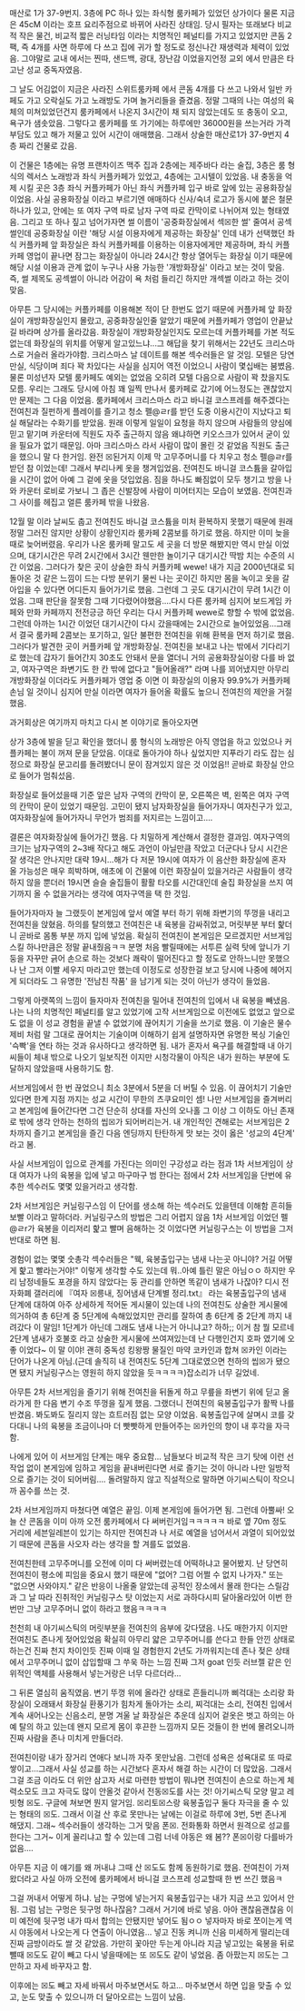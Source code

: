 #

매산로 1가 37-9번지. 3층에 PC 하나 있는 좌식형 룸카페가 있었던 상가이다 물론 지금은 45cM 이라는 호프 요리주점으로 바뀌어 사라진 상태임. 당시 필자는 또래보다 비교적 작은 물건, 비교적 짧은 러닝타임 이라는 치명적인 페널티를 가지고 있었지만 콘돔 2팩, 즉 4개를 사면 하루에 다 쓰고 집에 귀가 할 정도로 정신나간 재생력과 체력이 있었음. 그야말로 교내 에서는 찐따, 샌드백, 광대, 장난감 이었을지언정 교외 에서 만큼은 타고난 성교 중독자였음.

그 날도 어김없이 지금은 사라진 스위트룸카페 에서 콘돔 4개를 다 쓰고 나와서 일반 카페도 가고 오락실도 가고 노래방도 가며 놀거리들을 즐겼음. 정말 그때의 나는 여성의 육체의 미쳐있었던건지 룸카페에서 나온지 3시간이 채 되지 않았는데도 또 충동이 오고, 욕구가 샘솟았음. 그렇다고 룸카페를 또 가기에는 하루에만 36000원을 쓰는거라 가격부담도 있고 해가 저물고 있어 시간이 애매했음. 그래서 상술한 매산로1가 37-9번지 4층 짜리 건물로 갔음.

이 건물은 1층에는 유명 프랜차이즈 맥주 집과 2층에는 제주바다 라는 술집, 3층은 룸 형식의 렉서스 노래방과 좌식 커플카페가 있었고, 4층에는 고시텔이 있었음. 내 충동을 억제 시킬 곳은 3층 좌식 커플카페가 아닌 좌식 커플카페 입구 바로 앞에 있는 공용화장실 이었음. 사실 공용화장실 이라고 부르기엔 애매하다 신사/숙녀 로고가 동시에 붙은 철문 하나가 있고, 안에는 또 여자 구역 따로 남자 구역 따로 칸막이로 나뉘어져 있는 형태였음. 그리고 또 하나 짚고 넘어가자면 썰 이름이 '공중화장실에서 섹☒한 썰' 줄여서 공섹썰인데 공중화장실 이란 '해당 시설 이용자에게 제공하는 화장실' 인데 내가 선택했던 좌식 커플카페 앞 화장실은 좌식 커플카페를 이용하는 이용자에게만 제공하며, 좌식 커플카페 영업이 끝나면 잠그는 화장실이 아니라 24시간 항상 열어두는 화장실 이기 때문에 해당 시설 이용과 관계 없이 누구나 사용 가능한 '개방화장실' 이라고 보는 것이 맞음. 즉, 썰 제목도 공섹썰이 아니라 어감이 욕 처럼 들리긴 하지만 개섹썰 이라고 하는 것이 맞음.

아무튼 그 당시에는 커플카페를 이용해본 적이 단 한번도 없기 때문에 커플카페 앞 화장실이 개방화장실인지 몰랐고, 공중화장실인줄 알았기 때문에 커플카페가 영업이 안끝났길 바라며 상가를 올라갔음. 화장실이 개방화장실인지도 모르는데 커플카페를 가본 적도 없는데 화장실의 위치를 어떻게 알고있느냐...그 해답을 찾기 위해서는 22년도 크리스마스로 거슬러 올라가야함. 크리스마스 날 데이트를 해본 섹수러들은 알 것임. 모텔은 당연 만실, 식당이며 죄다 꽉 차있다는 사실을 심지어 역전 이었으니 사람이 몇십배는 붐볐음. 물론 미성년자 모텔 룸카페도 예외는 없었음 오히려 모텔 다음으로 사람이 꽉 찼을지도 모름. 우리는 그래도 당시에 아침 꽤 일찍 만나서 룸카페로 갔기에 어느정도는 괜찮았지만 문제는 그 다음 이었음. 룸카페에서 크리스마스 라고 바니걸 코스프레를 해주겠다는 전여친과 질펀하게 플레이를 즐기고 청소 펠@ㄹr를 받던 도중 이용시간이 지났다고 퇴실 해달라는 수화기를 받았음. 원래 이렇게 일일이 요청을 하지 않으며 사람들의 양심에 믿고 맡기며 카운터에 직원도 자주 출근하지 않음 왜냐하면 키오스크가 있어서 굳이 있을 필요가 없기 때문임. 아마 크리스마스 라서 사람이 많이 몰린 것 같었음 직원도 출근을 했으니 말 다 한거임. 완전 ☒된거지 이제 막 고무주머니를 다 치우고 청소 펠@ㄹr를 받던 참 이었는데! 그래서 부리나케 옷을 챙겨입었음. 전여친도 바니걸 코스튬을 갈아입을 시간이 없어 아예 그 겉에 옷을 덧입었음. 짐을 하나도 빠짐없이 모두 챙기고 방을 나와 카운터 로비로 가보니 그 좁은 신발장에 사람이 미어터지는 모습이 보였음. 전여친과 그 사이를 헤집고 얼른 룸카페 밖을 나왔음.

12월 말 이라 날씨도 춥고 전여친도 바니걸 코스튬을 미처 환복하지 못했기 때문에 원래 정말 그러진 않지만 상황이 상황인지라 룸카페 2콤보를 하기로 했음. 하지만 이미 늦을때로 늦어버렸음. 우리가 나온 룸카페 말고도 세 곳을 더 방문 해봤지만 역시 만실 이었으며, 대기시간은 무려 2시간에서 3시간 웬만한 놀이기구 대기시간 딱밤 치는 수준의 시간 이었음. 그러다가 찾은 곳이 상술한 좌식 커플카페 wewe! 내가 지금 2000년대로 되돌아온 것 같은 느낌이 드는 다방 분위기 물씬 나는 곳이긴 하지만 몸을 녹이고 옷을 갈아입을 수 있다면 어디든지 들어가기로 했음. 그런데 그 곳도 대기시간이 무려 1시간 이었음. 그때 판단을 잘못함 그때 기다렸어야했음....다시 다른 룸카페 심지어 보드게임 카페와 만화 카페까지 전전긍긍 하던 우리는 다시 커플카페 wewe로 향할 수 밖에 없었음. 그런데 아까는 1시간 이었던 대기시간이 다시 갔을때에는 2시간으로 늘어있었음...그래서 결국 룸카페 2콤보는 포기하고, 일단 불편한 전여친을 위해 환복을 먼저 하기로 했음. 그러다가 발견한 곳이 커플카페 앞 개방화장실. 전여친을 보내고 나는 밖에서 기다리기로 했는데 갑자기 들어간지 30초도 안돼서 문을 열더니 거의 공용화장실이랑 다를 바 없고, 여자구역은 좌변기도 한 칸 밖에 없다고 "들어올래?" 라며 나를 꾀어냈지만 아무리 개방화장실 이더라도 커플카페가 영업 중 이면 이 화장실의 이용자 99.9%가 커플카페 손님 일 것이니 심지어 만실 이라면 여자가 들어올 확률도 높으니 전여친의 제안을 거절했음.

과거회상은 여기까지 마치고 다시 본 이야기로 돌아오자면

상가 3층에 발을 딛고 확인을 했더니 룸 형식의 노래방은 아직 영업을 하고 있었으나 커플카페는 불이 꺼져 문을 닫았음. 이대로 돌아가야 하나 싶었지만 지푸라기 라도 잡는 심정으로 화장실 문고리를 돌려봤더니 문이 잠겨있지 않은 것 이었음!! 곧바로 화장실 안으로 들어가 멈춰섰음.

화장실로 들어섰을때 기준 앞은 남자 구역의 칸막이 문, 오른쪽은 벽, 왼쪽은 여자 구역의 칸막이 문이 있었기 때문임. 고민이 됐지 남자화장실을 들어가자니 여자친구가 있고, 여자화장실에 들어가자니 무언가 범죄를 저지르는 느낌이고....

결론은 여자화장실에 들어가긴 했음. 다 치밀하게 계산해서 결정한 결과임. 여자구역의 크기는 남자구역의 2~3배 작다고 해도 과언이 아닐만큼 작았고 더군다나 당시 시간은 잘 생각은 안나지만 대략 19시...해가 다 저문 19시에 여자가 이 음산한 화장실에 혼자 올 가능성은 매우 희박하며, 애초에 이 건물에 이런 화장실이 있을거라곤 사람들이 생각하지 않을 뿐더러 19시면 슬슬 술집들이 활활 타오를 시간대인데 술집 화장실을 쓰지 여기까지 올 수 없을거라는 생각에 여자구역을 택 한 것임.



들어가자마자 늘 그랬듯이 본게임에 앞서 예열 부터 하기 위해 좌변기의 뚜껑을 내리고 전여친을 앉혔음. 하의를 탈의했고 전여친은 내 육봉을 감싸쥐었고, 머릿부분 부터 핥더니 곧바로 몸통 부분 까지 입에 넣었음. 확실히 전여친이 본게임은 모르겠지만 서브게임 스킬 하나만큼은 정말 끝내줬음ㅋㅋ 분명 처음 빨릴때에는 서투른 실력 탓에 앞니가 기둥을 자꾸만 긁어 손으로 하는 것보다 쾌락이 떨어진다고 할 정도로 안하느니만 못했으나 난 그저 이빨 세우지 마라고만 했는데 이정도로 성장한걸 보고 당시에 나중에 헤어지게 되더라도 그 유명한 '전남친 작품' 을 남기게 되는 것이 아닌가 생각이 들었음.

그렇게 아랫쪽의 느낌이 들자마자 전여친을 밀어내 전여친의 입에서 내 육봉을 빼냈음. 나는 나의 치명적인 페널티를 알고 있었기에 고작 서브게임으로 이전에도 없었고 앞으로도 없을 이 성교 경험을 끝낼 수 없었기에 끊어치기 기술을 쓰기로 했음. 이 기술은 물수제비 처럼 말 그대로 끊어치는 기술이며 이해하기 쉽게 설명하자면 유명한 복싱 기술인 '슥빡'을 연타 하는 것과 유사하다고 생각하면 됨. 내가 혼자서 욕구를 해결할때 내 아기씨들이 체내 밖으로 나오기 일보직전 이지만 시청각물이 아직은 내가 원하는 부분에 도달하지 않았을때 사용하기도 함.

서브게임에서 한 번 끊었으니 최소 3분에서 5분을 더 버틸 수 있음. 이 끊어치기 기술만 있다면 한계 지점 까지는 성교 시간이 무한의 츠쿠요미인 셈! 나만 서브게임을 즐겨버리고 본게임에 들어간다면 그건 단순히 상대를 자신의 오나홀 그 이상 그 이하도 아닌 존재로 밖에 생각 안하는 천하의 씹☒가 되어버리는거. 내 개인적인 견해로는 서브게임은 2차까지 즐기고 본게임을 즐긴 다음 엔딩까지 탄탄하게 맛 보는 것이 옳은 '성교의 4단계' 라고 봄.

사실 서브게임이 입으로 관계를 가진다는 의미인 구강성교 라는 점과 1차 서브게임이 상대 여자가 나의 육봉을 입에 넣고 마구마구 범 한다는 점에서 2차 서브게임을 단번에 유추한 섹수러도 몇몇 있을거라고 생각함.

2차 서브게임은 커닐링구스임 이 단어를 생소해 하는 섹수러도 있을텐데 이해함 흔히들 보빨 이라고 말하더라. 커닐링구스의 방법은 그리 어렵지 않음 1차 서브게임 이었던 펠@ㄹr가 육봉을 이리저리 핥고 빨며 음해하는 것 이었다면 커닐링구스는 이 방법을 그저 반대로 하면 됨.

경험이 없는 몇몇 숫총각 섹수러들은 "웩, 육봉출입구는 냄새 나는곳 아니야? 거길 어떻게 핥고 빨라는거야!" 이렇게 생각할 수도 있는데 뭐..아예 틀린 말은 아님ㅇㅇ 하지만 우리 남정네들도 포경을 하지 않았다는 둥 관리를 안하면 똑같이 냄새가 나잖아? 디시 전자화폐 갤러리에 『여자 ☒릉내, 징어냄새 단계별 정리.txt』 라는 육봉출입구의 냄새 단계에 대하여 아주 상세하게 적어둔 게시물이 있는데 나의 전여친도 상술한 게시물에 의거하여 총 6단계 중 5단계에 속해있었지만 관리를 잘하여 총 6단계 중 2단계 까지 내려갔다 이 말임! 1단계가 아닌데 그래도 냄새 나는거 아니냐고? 하하;; 이거 참 뭘 모르네 2단계 냄새가 호불호 라고 상술한 게시물에 쓰여져있는데 난 다행인건지 호파 였기에 오좋 이었다~ 이 말 이야! 괜히 중독성 킹왕짱 물질인 마약 코카인과 합쳐 ☒카인 이라는 단어가 나온게 아님.(근데 솔직히 내 전여친도 5단계 그대로였으면 천하의 씹☒가 됐으면 됐지 커닐링구스는 영원히 하지 않았을 듯ㅋㅋㅋㅋ)잡소리가 너무 길었네.

아무튼 2차 서브게임을 즐기기 위해 전여친을 뒤돌게 하고 무릎을 좌변기 위에 딛고 올라가게 한 다음 변기 수조 뚜껑을 짚게 했음. 그랬더니 전여친의 육봉출입구가 활짝 나를 반겼음. 봐도봐도 질리지 않는 흐트러짐 없는 모양 이었음. 육봉출입구에 살며시 코를 갖다대니 나의 육봉을 조금이나마 더 빳빳하게 만들어주는 ☒카인의 향이 내 후각을 자극함.

나에게 있어 이 서브게임 단계는 매우 중요함... 남들보다 비교적 작은 크기 탓에 이런 선작업 없이 본게임에 임하고 게임을 끝내버린다면 서로 즐기는 것이 아니라 나만 일방적으로 즐기는 것이 되어버림.... 돌려말하지 않고 직설적으로 말하면 아기씨스틱이 작으니까 꼼수를 쓰는 것.

2차 서브게임까지 마쳤다면 예열은 끝임. 이제 본게임에 들어가면 됨. 그런데 아뿔싸! 오늘 산 콘돔을 이미 아까 오전 룸카페에서 다 써버린거임ㅋㅋㅋㅋㅋ 바로 옆 70m 정도 거리에 세븐일레븐이 있기는 하지만 전여친과 나 서로 예열을 넘어서서 과열이 되어있었기 때문에 콘돔을 사오자 라는 생각을 할 겨를도 없었음.

전여친한테 고무주머니를 오전에 이미 다 써버렸는데 어떡하냐고 물어봤지. 난 당연히 전여친이 평소에 피임을 중요시 했기 때문에 "없어? 그럼 어쩔 수 없지 나가자." 또는 "없으면 사와야지." 같은 반응이 나올줄 알았는데 공적인 장소에서 몰래 한다는 스릴감과 그 날 따라 진취적인 커닐링구스 탓 이었는지 서로 과하다시피 달아올라있어 이번 한번만 그냥 고무주머니 없이 하라고 했음ㅋㅋㅋㅋ

천천희 내 아기씨스틱의 머릿부분을 전여친의 음부에 갖다댔음. 나도 매한가지 이지만 전여친도 존나게 젖어있었음 확실히 아무리 얇은 고무주머니를 쓴다고 한들 안낀 상태로 하는건 진짜 천지 차이인듯 진짜 이때 일 경험한지 2년도 가까워지는데 존나 젖은 상태에서 고무주머니 없이 삽입할때 그 쑤욱 하는 느낌 진짜 그저 goat 인듯 러브젤 같은 인위적인 액체를 사용해서 넣는거랑은 너무 다르더라...

그 뒤론 열심히 움직였음. 변기 뚜껑 위에 올라간 상태로 흔들리니까 삐걱대는 소리랑 화장실이 오래돼서 화장실 환풍기가 힘차게 돌아가는 소리, 찌걱대는 소리, 전여친 입에서 계속 새어나오는 신음소리, 분명 겨울 날 화장실은 추운데 심지어 겉옷은 벗고 하의는 아예 탈의 하고 있는데 왠지 모르게 몸이 후끈한 느낌까지 모든 것들이 한 번에 몰려오니까 진짜 사람을 존나 미치게 만들더라.

전여친이랑 내가 장거리 연애다 보니까 자주 못만났음. 그런데 성욕은 성욕대로 또 따로 쌓이고...그래서 사실 성교를 하는 시간보다 혼자서 해결 하는 시간이 더 많았음. 그래서 그걸 조금 이라도 더 위안 삼고자 서로 마련한 방법이 뭐냐면 전여친이 손으로 하는게 체력소모도 크고 자극도 많이 안올것 같아서 전동☒도를 사는 것! 아기씨스틱 모양 말고 레빗형 ☒도. 구글에 쳐보면 뭔지 알거임. ☒리토☒스랑 육봉출입구 둘다 자극을 줄 수 있는 형태의 ☒도. 그래서 이걸 산 후로 못만나는 날에는 이걸로 하루에 3번, 5번 존나게 해댔지. 그래~ 섹수러들이 생각하는 그거 맞음 폰☒. 전화통화 하면서 원격으로 성교를 한다는 그거~
이게 꼴리냐고 할 수 있는데 그럼 너네 야동은 왜 봄?? 폰☒이랑 다를바가 없음....

아무튼 지금 이 얘기를 왜 꺼내냐 그때 산 ☒도도 함께 동원하기로 했음. 전여친이 가져왔더라고 사실 아까 오전에 룸카페에서 바니걸 코스프레 성교할때 한 번 쓰긴 했음ㅋ

그걸 꺼내서 어떻게 하냐. 남는 구멍에 넣는거지 육봉출입구는 내가 지금 쓰고 있어서 안됨. 그럼 남는 구멍은 뒷구멍 하나잖음? 그래서 거기에 바로 넣음. 아아 괜찮음괜찮음 이미 예전에 뒷구멍 내가 따서 합의는 안됐지만 넣어도 됨ㅇㅇ 넣자마자 바로 쪼이는게 역시 야동에서 나오는게 다 연출이 아니였음... 넣고 진동 켜니까 신음 미세하게 떨리는데 진짜 금방이라도 쌀 것 같았음. 가만히 꽃아만 두는게 아니라 지금 넣고있는 육봉을 뒤로 뺄때 ☒도도 같이 빼고 다시 넣을때에는 또 ☒도도 같이 넣었음. 좀 아팠는지 ☒도는 그만하고 자세 바꾸자고 함.

이후에는 ☒도 빼고 자세 바꿔서 마주보면서도 하고... 마주보면서 하면 입을 맞출 수 있고, 눈도 맞출 수 있으니까 더 달아오르는 느낌이 났음.

